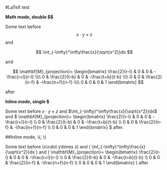 
#LaTeX test

**Math mode, double $$**

Some text before
$$x\cdot y\times z$$ and

$$ \int_{-\infty}^\infty\frac{x}{\sqrt{x^2}}dx $$

and

$$
\mathbf{M}_{projection}=
\begin{bmatrix}
\frac{2}{r-l} & 0 & 0 & -\frac{r+l}{r-l} \\\\
0 & \frac{2}{t-b} & 0 & -\frac{t+b}{t-b} \\\\
0 & 0 & \frac{2}{n-f} & -\frac{n+f}{n-f} \\\\
0 & 0 & 0 & 1
\end{bmatrix}
$$

after

**Inline mode, single $**

Some text before $x\cdot y\times z$ and $\int_{-\infty}^\infty\frac{x}{\sqrt{x^2}}dx$
and
$
\mathbf{M}_{projection}=
\begin{bmatrix}
\frac{2}{r-l} & 0 & 0 & -\frac{r+l}{r-l} \\\\
0 & \frac{2}{t-b} & 0 & -\frac{t+b}{t-b} \\\\
0 & 0 & \frac{2}{n-f} & -\frac{n+f}{n-f} \\\\
0 & 0 & 0 & 1
\end{bmatrix}
$
after.

##Inline mode, \\(, \\)

Some text before \(x\cdot y\times z\) and \( \int_{-\infty}^\infty\frac{x}{\sqrt{x^2}}dx \) and \(
\mathbf{M}_{projection}=
\begin{bmatrix}
\frac{2}{r-l} & 0 & 0 & -\frac{r+l}{r-l} \\\\
0 & \frac{2}{t-b} & 0 & -\frac{t+b}{t-b} \\\\
0 & 0 & \frac{2}{n-f} & -\frac{n+f}{n-f} \\\\
0 & 0 & 0 & 1
\end{bmatrix}
\)
after
